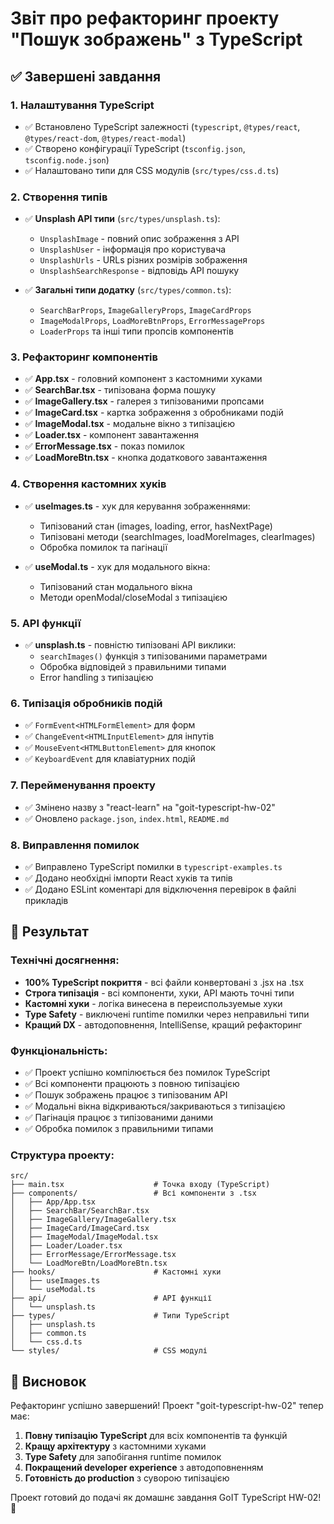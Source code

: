# Звіт про рефакторинг проекту "Пошук зображень" з TypeScript

## ✅ Завершені завдання

### 1. Налаштування TypeScript

- ✅ Встановлено TypeScript залежності (`typescript`, `@types/react`,
  `@types/react-dom`, `@types/react-modal`)
- ✅ Створено конфігурації TypeScript (`tsconfig.json`, `tsconfig.node.json`)
- ✅ Налаштовано типи для CSS модулів (`src/types/css.d.ts`)

### 2. Створення типів

- ✅ **Unsplash API типи** (`src/types/unsplash.ts`):

  - `UnsplashImage` - повний опис зображення з API
  - `UnsplashUser` - інформація про користувача
  - `UnsplashUrls` - URLs різних розмірів зображення
  - `UnsplashSearchResponse` - відповідь API пошуку

- ✅ **Загальні типи додатку** (`src/types/common.ts`):
  - `SearchBarProps`, `ImageGalleryProps`, `ImageCardProps`
  - `ImageModalProps`, `LoadMoreBtnProps`, `ErrorMessageProps`
  - `LoaderProps` та інші типи пропсів компонентів

### 3. Рефакторинг компонентів

- ✅ **App.tsx** - головний компонент з кастомними хуками
- ✅ **SearchBar.tsx** - типізована форма пошуку
- ✅ **ImageGallery.tsx** - галерея з типізованими пропсами
- ✅ **ImageCard.tsx** - картка зображення з обробниками подій
- ✅ **ImageModal.tsx** - модальне вікно з типізацією
- ✅ **Loader.tsx** - компонент завантаження
- ✅ **ErrorMessage.tsx** - показ помилок
- ✅ **LoadMoreBtn.tsx** - кнопка додаткового завантаження

### 4. Створення кастомних хуків

- ✅ **useImages.ts** - хук для керування зображеннями:

  - Типізований стан (images, loading, error, hasNextPage)
  - Типізовані методи (searchImages, loadMoreImages, clearImages)
  - Обробка помилок та пагінації

- ✅ **useModal.ts** - хук для модального вікна:
  - Типізований стан модального вікна
  - Методи openModal/closeModal з типізацією

### 5. API функції

- ✅ **unsplash.ts** - повністю типізовані API виклики:
  - `searchImages()` функція з типізованими параметрами
  - Обробка відповідей з правильними типами
  - Error handling з типізацією

### 6. Типізація обробників подій

- ✅ `FormEvent<HTMLFormElement>` для форм
- ✅ `ChangeEvent<HTMLInputElement>` для інпутів
- ✅ `MouseEvent<HTMLButtonElement>` для кнопок
- ✅ `KeyboardEvent` для клавіатурних подій

### 7. Перейменування проекту

- ✅ Змінено назву з "react-learn" на "goit-typescript-hw-02"
- ✅ Оновлено `package.json`, `index.html`, `README.md`

### 8. Виправлення помилок

- ✅ Виправлено TypeScript помилки в `typescript-examples.ts`
- ✅ Додано необхідні імпорти React хуків та типів
- ✅ Додано ESLint коментарі для відключення перевірок в файлі прикладів

## 🚀 Результат

### Технічні досягнення:

- **100% TypeScript покриття** - всі файли конвертовані з .jsx на .tsx
- **Строга типізація** - всі компоненти, хуки, API мають точні типи
- **Кастомні хуки** - логіка винесена в переиспользуемые хуки
- **Type Safety** - виключені runtime помилки через неправильні типи
- **Кращий DX** - автодоповнення, IntelliSense, кращий рефакторинг

### Функціональність:

- ✅ Проект успішно компілюється без помилок TypeScript
- ✅ Всі компоненти працюють з повною типізацією
- ✅ Пошук зображень працює з типізованим API
- ✅ Модальні вікна відкриваються/закриваються з типізацією
- ✅ Пагінація працює з типізованими даними
- ✅ Обробка помилок з правильними типами

### Структура проекту:

```
src/
├── main.tsx                    # Точка входу (TypeScript)
├── components/                 # Всі компоненти з .tsx
│   ├── App/App.tsx
│   ├── SearchBar/SearchBar.tsx
│   ├── ImageGallery/ImageGallery.tsx
│   ├── ImageCard/ImageCard.tsx
│   ├── ImageModal/ImageModal.tsx
│   ├── Loader/Loader.tsx
│   ├── ErrorMessage/ErrorMessage.tsx
│   └── LoadMoreBtn/LoadMoreBtn.tsx
├── hooks/                      # Кастомні хуки
│   ├── useImages.ts
│   └── useModal.ts
├── api/                        # API функції
│   └── unsplash.ts
├── types/                      # Типи TypeScript
│   ├── unsplash.ts
│   ├── common.ts
│   └── css.d.ts
└── styles/                     # CSS модулі
```

## 🎯 Висновок

Рефакторинг успішно завершений! Проект "goit-typescript-hw-02" тепер має:

1. **Повну типізацію TypeScript** для всіх компонентів та функцій
2. **Кращу архітектуру** з кастомними хуками
3. **Type Safety** для запобігання runtime помилок
4. **Покращений developer experience** з автодоповненням
5. **Готовність до production** з суворою типізацією

Проект готовий до подачі як домашнє завдання GoIT TypeScript HW-02! 🎉
